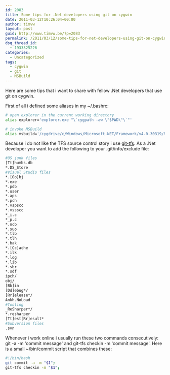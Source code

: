 ```yaml
---
id: 2083
title: Some tips for .Net developers using git on cygwin
date: 2011-03-12T10:26:04+00:00
author: timvw
layout: post
guid: http://www.timvw.be/?p=2083
permalink: /2011/03/12/some-tips-for-net-developers-using-git-on-cygwin/
dsq_thread_id:
  - 1933325226
categories:
  - Uncategorized
tags:
  - cygwin
  - git
  - MSBuild
---
```

Here are some tips that i want to share with fellow .Net developers that use git on cygwin.

First of all i defined some aliases in my ~/.bashrc:

```bash
# open explorer in the current working directory 
alias explorer='explorer.exe "\`cygpath -aw \"$PWD\"\`"'

# invoke MSBuild
alias msbuild='/cygdrive/c/Windows/Microsoft.NET/Framework/v4.0.30319/MSBuild.exe&'
```

Because i do not like the TFS source control story i use [git-tfs](https://github.com/spraints/git-tfs). As a .Net developer you want to add the following to your .git/info/exclude file:

```bash
#OS junk files
[Tt]humbs.db
*.DS_Store
#Visual Studio files  
*.[Oo]bj 
*.exe 
*.pdb
*.user
*.aps 
*.pch 
*.vspscc 
*.vssscc 
*_i.c 
*_p.c 
*.ncb 
*.suo 
*.tlb
*.tlh
*.bak
*.[Cc]ache
*.ilk 
*.log 
*.lib 
*.sbr 
*.sdf 
ipch/ 
obj/ 
[Bb]in
[Dd]ebug*/
[Rr]elease*/
Ankh.NoLoad
#Tooling 
_ReSharper*/ 
*.resharper
[Tt]est[Rr]esult*
#Subversion files 
.svn
```

Whenever i work online i usually run these two commands consecutively: git -a -m 'commit message' and git-tfs checkin -m 'commit message'. Here is a small ~/bin/commit script that combines these:

```bash
#!/bin/bash
git commit -a -m "$1";
git-tfs checkin -m "$1";
```
